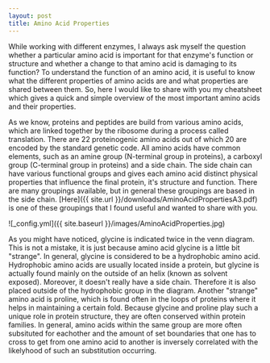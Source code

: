 ```yaml
---
layout: post
title: Amino Acid Properties
---
```


While working with different enzymes, I always ask myself the question whether a particular amino acid is important for that enzyme's function or structure and whether a change to that amino acid is damaging to its function? To understand the function of an amino acid, it is useful to know what the different properties of amino acids are and what properties are shared between them. So, here I would like to share with you my cheatsheet which gives a quick and simple overview of the most important amino acids and their properties. 

As we know, proteins and peptides are build from various amino acids, which are linked together by the ribosome during a process called translation. There are 22 proteinogenic amino acids out of which 20 are encoded by the standard genetic code. All amino acids have common elements, such as an amine group (N-terminal group in proteins), a carboxyl group (C-terminal group in proteins) and a side chain. The side chain can have various functional groups and gives each amino acid distinct physical properties that influence the final protein, it's structure and function. There are many groupings available, but in general these groupings are based in the side chain. [Here]({{ site.url }}/downloads/AminoAcidPropertiesA3.pdf) is one of these groupings that I found useful and wanted to share with you. 

![_config.yml]({{ site.baseurl }}/images/AminoAcidProperties.jpg)

As you might have noticed, glycine is indicated twice in the venn diagram. This is not a mistake, it is just because amino acid glycine is a little bit "strange". In general, glycine is considered to be a hydrophobic amino acid. Hydrophobic amino acids are usually located inside a protein, but glycine is actually found mainly on the outside of an helix (known as solvent exposed). Moreover, it doesn't really have a side chain. Therefore it is also placed outside of the hydrophobic group in the diagram. Another "strange" amino acid is proline, which is found often in the loops of proteins where it helps in maintaining a certain fold. Because glycine and proline play such a unique role in protein structure, they are often conserved within protein families. In general, amino acids within the same group are more often subsituted for eachother and the amount of set boundaries that one has to cross to get from one amino acid to another is inversely correlated with the likelyhood of such an substitution occurring.
